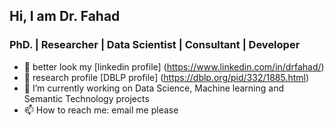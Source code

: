 ## Hi, I am Dr. Fahad
### PhD. | Researcher | Data Scientist | Consultant | Developer
 - 💬 better look my  [linkedin profile] (https://www.linkedin.com/in/drfahad/)
 - 💬 research profile  [DBLP profile] (https://dblp.org/pid/332/1885.html)
- 🔭 I’m currently working on Data Science, Machine learning and Semantic Technology projects
- 📫 How to reach me: email me please

<!--
**fahadmhd/fahadmhd** is a ✨ _special_ ✨ repository because its `README.md` (this file) appears on your GitHub profile.

Here are some ideas to get you started:

- 🔭 I’m currently working on Data Science projects...
- 🌱 I’m currently learning ...
- 👯 I’m looking to collaborate on ...
- 🤔 I’m looking for help with ...
- 💬 Ask me about ...
- 📫 How to reach me: email me please...
- 😄 Pronouns: ...
- ⚡ Fun fact: ...
-->
